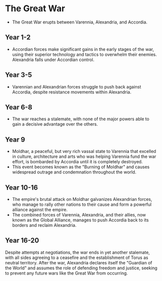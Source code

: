 # The Great War

- The Great War erupts between Varennia, Alexandria, and Accordia.

## Year 1-2

- Accordian forces make significant gains in the early stages of the war, using their superior technology and tactics to overwhelm their enemies.
Alexandria falls under Accordian control.

## Year 3-5

- Varennian and Alexandrian forces struggle to push back against Accordia, despite resistance movements within Alexandria.

## Year 6-8

- The war reaches a stalemate, with none of the major powers able to gain a decisive advantage over the others.

## Year 9

- Moldhar, a peaceful, but very rich vassal state to Varennia that excelled in culture, architecture and arts who was helping Varennia fund the war effort, is bombarded by Accordia until it is completely destroyed.
- This event becomes known as the "Burning of Moldhar" and causes widespread outrage and condemnation throughout the world.

## Year 10-16

- The empire's brutal attack on Moldhar galvanizes Alexandrian forces, who manage to rally other nations to their cause and form a powerful alliance against the empire.
- The combined forces of Varennia, Alexandria, and their allies, now known as the Global Alliance, manages to push Accordia back to its borders and reclaim Alexandria.

## Year 16-20

Despite attempts at negotiations, the war ends in yet another stalemate, with all sides agreeing to a ceasefire and the establishment of Torus as neutral territory.
After the war, Alexandria declares itself the "Guardian of the World" and assumes the role of defending freedom and justice, seeking to prevent any future wars like the Great War from occurring.